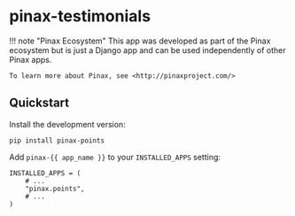 # pinax-testimonials


!!! note "Pinax Ecosystem"
    This app was developed as part of the Pinax ecosystem but is just a Django app
    and can be used independently of other Pinax apps.
    
    To learn more about Pinax, see <http://pinaxproject.com/>


## Quickstart

Install the development version:

    pip install pinax-points

Add `pinax-{{ app_name }}` to your `INSTALLED_APPS` setting:

    INSTALLED_APPS = (
        # ...
        "pinax.points",
        # ...
    )
